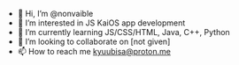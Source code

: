 - 👋 Hi, I’m @nonvaible
- 👀 I’m interested in JS KaiOS app development
- 🌱 I’m currently learning JS/CSS/HTML, Java, C++, Python
- 💞️ I’m looking to collaborate on [not given]
- 📫 How to reach me kyuubisa@proton.me

<!---
nonvaible/nonvaible is a ✨ special ✨ repository because its `README.md` (this file) appears on your GitHub profile.
You can click the Preview link to take a look at your changes.
--->
